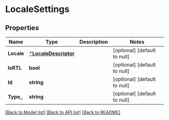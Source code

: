 # LocaleSettings

## Properties
Name | Type | Description | Notes
------------ | ------------- | ------------- | -------------
**Locale** | [***LocaleDescriptor**](LocaleDescriptor.md) |  | [optional] [default to null]
**IsRTL** | **bool** |  | [optional] [default to null]
**Id** | **string** |  | [optional] [default to null]
**Type_** | **string** |  | [optional] [default to null]

[[Back to Model list]](../README.md#documentation-for-models) [[Back to API list]](../README.md#documentation-for-api-endpoints) [[Back to README]](../README.md)


